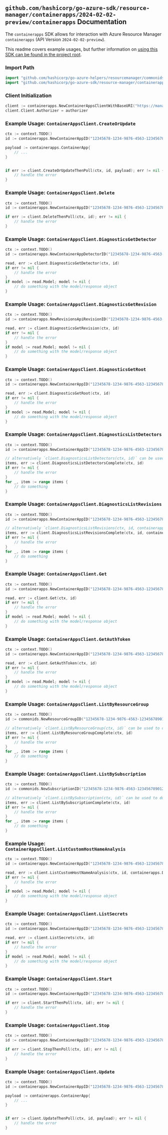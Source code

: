 
## `github.com/hashicorp/go-azure-sdk/resource-manager/containerapps/2024-02-02-preview/containerapps` Documentation

The `containerapps` SDK allows for interaction with Azure Resource Manager `containerapps` (API Version `2024-02-02-preview`).

This readme covers example usages, but further information on [using this SDK can be found in the project root](https://github.com/hashicorp/go-azure-sdk/tree/main/docs).

### Import Path

```go
import "github.com/hashicorp/go-azure-helpers/resourcemanager/commonids"
import "github.com/hashicorp/go-azure-sdk/resource-manager/containerapps/2024-02-02-preview/containerapps"
```


### Client Initialization

```go
client := containerapps.NewContainerAppsClientWithBaseURI("https://management.azure.com")
client.Client.Authorizer = authorizer
```


### Example Usage: `ContainerAppsClient.CreateOrUpdate`

```go
ctx := context.TODO()
id := containerapps.NewContainerAppID("12345678-1234-9876-4563-123456789012", "example-resource-group", "appName")

payload := containerapps.ContainerApp{
	// ...
}


if err := client.CreateOrUpdateThenPoll(ctx, id, payload); err != nil {
	// handle the error
}
```


### Example Usage: `ContainerAppsClient.Delete`

```go
ctx := context.TODO()
id := containerapps.NewContainerAppID("12345678-1234-9876-4563-123456789012", "example-resource-group", "appName")

if err := client.DeleteThenPoll(ctx, id); err != nil {
	// handle the error
}
```


### Example Usage: `ContainerAppsClient.DiagnosticsGetDetector`

```go
ctx := context.TODO()
id := containerapps.NewContainerAppDetectorID("12345678-1234-9876-4563-123456789012", "example-resource-group", "containerAppName", "detectorName")

read, err := client.DiagnosticsGetDetector(ctx, id)
if err != nil {
	// handle the error
}
if model := read.Model; model != nil {
	// do something with the model/response object
}
```


### Example Usage: `ContainerAppsClient.DiagnosticsGetRevision`

```go
ctx := context.TODO()
id := containerapps.NewRevisionsApiRevisionID("12345678-1234-9876-4563-123456789012", "example-resource-group", "containerAppName", "revisionName")

read, err := client.DiagnosticsGetRevision(ctx, id)
if err != nil {
	// handle the error
}
if model := read.Model; model != nil {
	// do something with the model/response object
}
```


### Example Usage: `ContainerAppsClient.DiagnosticsGetRoot`

```go
ctx := context.TODO()
id := containerapps.NewContainerAppID("12345678-1234-9876-4563-123456789012", "example-resource-group", "appName")

read, err := client.DiagnosticsGetRoot(ctx, id)
if err != nil {
	// handle the error
}
if model := read.Model; model != nil {
	// do something with the model/response object
}
```


### Example Usage: `ContainerAppsClient.DiagnosticsListDetectors`

```go
ctx := context.TODO()
id := containerapps.NewContainerAppID("12345678-1234-9876-4563-123456789012", "example-resource-group", "appName")

// alternatively `client.DiagnosticsListDetectors(ctx, id)` can be used to do batched pagination
items, err := client.DiagnosticsListDetectorsComplete(ctx, id)
if err != nil {
	// handle the error
}
for _, item := range items {
	// do something
}
```


### Example Usage: `ContainerAppsClient.DiagnosticsListRevisions`

```go
ctx := context.TODO()
id := containerapps.NewContainerAppID("12345678-1234-9876-4563-123456789012", "example-resource-group", "appName")

// alternatively `client.DiagnosticsListRevisions(ctx, id, containerapps.DefaultDiagnosticsListRevisionsOperationOptions())` can be used to do batched pagination
items, err := client.DiagnosticsListRevisionsComplete(ctx, id, containerapps.DefaultDiagnosticsListRevisionsOperationOptions())
if err != nil {
	// handle the error
}
for _, item := range items {
	// do something
}
```


### Example Usage: `ContainerAppsClient.Get`

```go
ctx := context.TODO()
id := containerapps.NewContainerAppID("12345678-1234-9876-4563-123456789012", "example-resource-group", "appName")

read, err := client.Get(ctx, id)
if err != nil {
	// handle the error
}
if model := read.Model; model != nil {
	// do something with the model/response object
}
```


### Example Usage: `ContainerAppsClient.GetAuthToken`

```go
ctx := context.TODO()
id := containerapps.NewContainerAppID("12345678-1234-9876-4563-123456789012", "example-resource-group", "appName")

read, err := client.GetAuthToken(ctx, id)
if err != nil {
	// handle the error
}
if model := read.Model; model != nil {
	// do something with the model/response object
}
```


### Example Usage: `ContainerAppsClient.ListByResourceGroup`

```go
ctx := context.TODO()
id := commonids.NewResourceGroupID("12345678-1234-9876-4563-123456789012", "example-resource-group")

// alternatively `client.ListByResourceGroup(ctx, id)` can be used to do batched pagination
items, err := client.ListByResourceGroupComplete(ctx, id)
if err != nil {
	// handle the error
}
for _, item := range items {
	// do something
}
```


### Example Usage: `ContainerAppsClient.ListBySubscription`

```go
ctx := context.TODO()
id := commonids.NewSubscriptionID("12345678-1234-9876-4563-123456789012")

// alternatively `client.ListBySubscription(ctx, id)` can be used to do batched pagination
items, err := client.ListBySubscriptionComplete(ctx, id)
if err != nil {
	// handle the error
}
for _, item := range items {
	// do something
}
```


### Example Usage: `ContainerAppsClient.ListCustomHostNameAnalysis`

```go
ctx := context.TODO()
id := containerapps.NewContainerAppID("12345678-1234-9876-4563-123456789012", "example-resource-group", "appName")

read, err := client.ListCustomHostNameAnalysis(ctx, id, containerapps.DefaultListCustomHostNameAnalysisOperationOptions())
if err != nil {
	// handle the error
}
if model := read.Model; model != nil {
	// do something with the model/response object
}
```


### Example Usage: `ContainerAppsClient.ListSecrets`

```go
ctx := context.TODO()
id := containerapps.NewContainerAppID("12345678-1234-9876-4563-123456789012", "example-resource-group", "appName")

read, err := client.ListSecrets(ctx, id)
if err != nil {
	// handle the error
}
if model := read.Model; model != nil {
	// do something with the model/response object
}
```


### Example Usage: `ContainerAppsClient.Start`

```go
ctx := context.TODO()
id := containerapps.NewContainerAppID("12345678-1234-9876-4563-123456789012", "example-resource-group", "appName")

if err := client.StartThenPoll(ctx, id); err != nil {
	// handle the error
}
```


### Example Usage: `ContainerAppsClient.Stop`

```go
ctx := context.TODO()
id := containerapps.NewContainerAppID("12345678-1234-9876-4563-123456789012", "example-resource-group", "appName")

if err := client.StopThenPoll(ctx, id); err != nil {
	// handle the error
}
```


### Example Usage: `ContainerAppsClient.Update`

```go
ctx := context.TODO()
id := containerapps.NewContainerAppID("12345678-1234-9876-4563-123456789012", "example-resource-group", "appName")

payload := containerapps.ContainerApp{
	// ...
}


if err := client.UpdateThenPoll(ctx, id, payload); err != nil {
	// handle the error
}
```
